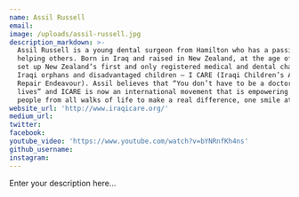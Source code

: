 ```yaml
---
name: Assil Russell
email:
image: /uploads/assil-russell.jpg
description_markdown: >-
  Assil Russell is a young dental surgeon from Hamilton who has a passion for
  helping others. Born in Iraq and raised in New Zealand, at the age of 21 Assil
  set up New Zealand’s first and only registered medical and dental charity for
  Iraqi orphans and disadvantaged children – I CARE (Iraqi Children’s Aid &
  Repair Endeavour). Assil believes that “You don’t have to be a doctor to save
  lives” and ICARE is now an international movement that is empowering ordinary
  people from all walks of life to make a real difference, one smile at a time.
website_url: 'http://www.iraqicare.org/'
medium_url:
twitter:
facebook:
youtube_video: 'https://www.youtube.com/watch?v=bYNRnfKh4ns'
github_username:
instagram:
---
```


Enter your description here...
